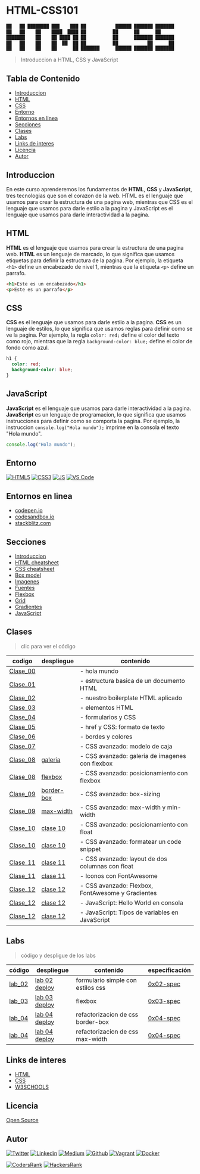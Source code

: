 # HTML-CSS101

```html
██   ██ ████████ ███    ███ ██           ██████ ███████ ███████ 
██   ██    ██    ████  ████ ██          ██      ██      ██      
███████    ██    ██ ████ ██ ██          ██      ███████ ███████ 
██   ██    ██    ██  ██  ██ ██          ██           ██      ██ 
██   ██    ██    ██      ██ ███████      ██████ ███████ ███████ 
```

> Introduccion a HTML, CSS y JavaScript

## Tabla de Contenido

- [Introduccion](#introduccion)
- [HTML](#html)
- [CSS](#css)
- [Entorno](#entorno)
- [Entornos en linea](#entornos-en-linea)
- [Secciones](#secciones)
- [Clases](#clases)
- [Labs](#labs)
- [Links de interes](#links-de-interes)
- [Licencia](#licencia)
- [Autor](#autor)

## Introduccion

En este curso aprenderemos los fundamentos de **HTML**, **CSS** y **JavaScript**, tres tecnologias que son el corazon de la web. HTML es el lenguaje que usamos para crear la estructura de una pagina web, mientras que CSS es el lenguaje que usamos para darle estilo a la pagina y JavaScript es el lenguaje que usamos para darle interactividad a la pagina.

## HTML

**HTML** es el lenguaje que usamos para crear la estructura de una pagina web. **HTML** es un lenguaje de marcado, lo que significa que usamos etiquetas para definir la estructura de la pagina. Por ejemplo, la etiqueta `<h1>` define un encabezado de nivel 1, mientras que la etiqueta `<p>` define un parrafo.

```html
<h1>Este es un encabezado</h1>
<p>Este es un parrafo</p>
```

## CSS

**CSS** es el lenguaje que usamos para darle estilo a la pagina. **CSS** es un lenguaje de estilos, lo que significa que usamos reglas para definir como se ve la pagina. Por ejemplo, la regla `color: red;` define el color del texto como rojo, mientras que la regla `background-color: blue;` define el color de fondo como azul.

```css
h1 {
  color: red;
  background-color: blue;
}
```

## JavaScript

**JavaScript** es el lenguaje que usamos para darle interactividad a la pagina. **JavaScript** es un lenguaje de programacion, lo que significa que usamos instrucciones para definir como se comporta la pagina. Por ejemplo, la instruccion `console.log("Hola mundo");` imprime en la consola el texto "Hola mundo".

```js
console.log("Hola mundo");
```

## Entorno

[![HTML5](https://img.shields.io/static/v1?label=&message=HTML5&color=E34F26&logo=HTML5&logoColor=E34F26&labelColor=2F333A)](https://developer.mozilla.org/en-US/docs/Web/Guide/HTML/HTML5)<!--HTML5-->
[![CSS3](https://img.shields.io/static/v1?label=&message=CSS3&color=0071B5&logo=CSS3&logoColor=1572B6&labelColor=2F333A)](https://developer.mozilla.org/en-US/docs/Web/CSS)<!-- CSS3 -->
[![JS](https://img.shields.io/static/v1?label=&message=JavaScript&color=F7DF1E&logo=JavaScript&logoColor=F7DF1E&labelColor=2F333A)](https://www.javascript.com)<!-- JS -->
[![VS Code](https://img.shields.io/static/v1?label=&message=Visual%20Studio%20Code&color=007ACC&logo=Visual%20Studio%20Code&logoColor=007ACC&labelColor=2F333A)](https://code.visualstudio.com/)<!-- vs code -->

## Entornos en linea

- [codepen.io](https://codepen.io)
- [codesandbox.io](https://codesandbox.io)
- [stackblitz.com](https://stackblitz.com)

## Secciones

- [Introduccion](./course/01-intro_es.md)
- [HTML cheatsheet](./course/02-HTML_CS_es.md)
- [CSS cheatsheet](./course/03-CSS_es.md)
- [Box model](./course/05-box_model_es.md)
- [Imagenes](./course/img_es.md)
- [Fuentes](./course/fonts_es.md)
- [Flexbox](./course/06-flexbox_es.md)
- [Grid](./course/08-grid_es.md)
- [Gradientes](./course/07-gradients_es.md)
- [JavaScript](./course/09-JavaScript_es.md)

## Clases

> clic para ver el código

| codigo | despliegue | contenido |
|--------|------------------------------------|---------------|
| [Clase_00](./course/clase_00/) | | - hola mundo |
| [Clase_01](./course/clase_01/) | | - estructura basica de un documento HTML |
| [Clase_02](./course/clase_02/) | | - nuestro boilerplate HTML aplicado |
| [Clase_03](./course/clase_03/) | | - elementos HTML |
| [Clase_04](./course/clase_04/) | | - formularios y CSS |
| [Clase_05](./course/clase_05/) | | - href y CSS: formato de texto |
| [Clase_06](./course/clase_06/) | | - bordes y colores |
| [Clase_07](./course/clase_07/) | | - CSS avanzado: modelo de caja |
| [Clase_08](./course/clase_08/consolas/) |[galeria](https://ralexrivero.github.io/HTML-CSS-Course/course/clase_08/consolas/) | - CSS avanzado: galeria de imagenes con flexbox |
| [Clase_08](./course/clase_08/flexbox/) |[flexbox](https://ralexrivero.github.io/HTML-CSS-Course/course/clase_08/flexbox/) | - CSS avanzado: posicionamiento con flexbox |
| [Clase_09](./course/clase_09/09-border-box/) | [border-box](https://ralexrivero.github.io/HTML-CSS-Course/course/clase_09/09-border-box)| - CSS avanzado: box-sizing  |
| [Clase_09](./course/clase_09/09-max-width/) | [max-width](https://ralexrivero.github.io/HTML-CSS-Course/course/clase_09/09-max-width)| - CSS avanzado: max-width y min-width |
| [Clase_10](./course/clase_10/float) | [clase 10](https://ralexrivero.github.io/HTML-CSS-Course/course/clase_10/float) | - CSS avanzado: posicionamiento con float |
| [Clase_10](./course/clase_10/codigo) | [clase 10](https://ralexrivero.github.io/HTML-CSS-Course/course/clase_10/codigo) | - CSS avanzado: formatear un code snippet |
| [Clase_11](./course/clase_11/float) | [clase 11](https://ralexrivero.github.io/HTML-CSS-Course/course/clase_11/float) | - CSS avanzado: layout de dos columnas con float |
| [Clase_11](./course/clase_11/fontawesome) | [clase 11](https://ralexrivero.github.io/HTML-CSS-Course/course/clase_11/fontawesome) | - Iconos con FontAwesome |
| [Clase_12](./course/clase_12/flexbox_master/) | [clase 12](https://ralexrivero.github.io/HTML-CSS-Course/course/clase_12/flexbox_master) | - CSS avanzado: Flexbox, FontAwesome y Gradientes |
| [Clase_12](./course/clase_12/hello_javascript/) | [clase 12](https://ralexrivero.github.io/HTML-CSS-Course/course/clase_12/hello_javascript) | - JavaScript: Hello World en consola |
| [Clase_12](./course/clase_12/tipos_variables/) | [clase 12](https://ralexrivero.github.io/HTML-CSS-Course/course/clase_12/tipos_variables) | - JavaScript: Tipos de variables en JavaScript |


## Labs

> código y despligue de los labs

| código | despliegue | contenido | especificación |
|--------|------------------------------------|---------------|---------------|
| [lab_02](./course/lab/0x02-lab/) | [lab 02 deploy](https://ralexrivero.github.io/HTML-CSS-Course/course/lab/0x02-lab/) | formulario simple con estilos css | [0x02-spec](./course/lab/0x02-lab/0x02-espec.md) |
| [lab_03](./course/lab/0x03-lab/) | [lab 03 deploy](https://ralexrivero.github.io/HTML-CSS-Course/course/lab/0x03-lab/) | flexbox | [0x03-spec](./course/lab/0x03-lab/0x03-espec.md) |
| [lab_04](./course/lab/0x04-lab/09-border-box/) | [lab 04 deploy](https://ralexrivero.github.io/HTML-CSS-Course/course/lab/0x04-lab/09-border-box/) | refactorizacion de css border-box | [0x04-spec](./course/lab/0x04-lab/0x04-espec.md) |
| [lab_04](./course/lab/0x04-lab/09-max-width/) | [lab 04 deploy](https://ralexrivero.github.io/HTML-CSS-Course/course/lab/0x04-lab/09-max-width) | refactorizacion de css max-width | [0x04-spec](./course/lab/0x04-lab/0x04-espec.md) |

## Links de interes

- [HTML](https://developer.mozilla.org/es/docs/Web/HTML)
- [CSS](https://developer.mozilla.org/es/docs/Web/CSS)
- [W3SCHOOLS](https://www.w3schools.com/)

## Licencia

[Open Source](https://opensource.org/licenses/MIT)

## Autor

[![Twitter](https://img.shields.io/twitter/follow/ralex_uy?style=social)](https://twitter.com/ralex_uy) <!-- twitter -->
[![Linkedin](https://img.shields.io/badge/LinkedIn-+28K-blue?style=social&logo=linkedin)](https://www.linkedin.com/in/ronald-rivero/) <!-- linkedin -->
[![Medium](https://img.shields.io/static/v1?label=&message=Medium&color=000000&logo=Medium&logoColor=000000&labelColor=888888)](https://medium.com/@ralexrivero)<!-- medium -->
[![Github](https://img.shields.io/github/followers/ralexrivero?style=social)](https://github.com/ralexrivero/) <!-- github -->
[![Vagrant](https://img.shields.io/static/v1?label=&message=Vagrant%20Profile&color=1868F2&logo=vagrant&labelColor=2F333A)](https://app.vagrantup.com/ralexrivero) <!-- vagrant -->
[![Docker](https://img.shields.io/static/v1?label=&message=Docker%20Profile&color=2496ED&logo=Docker&labelColor=2F333A)](https://hub.docker.com/u/ralexrivero) <!-- docker -->

[![CodersRank](https://img.shields.io/static/v1?label=&message=Coders%20Rank&color=67A4AC&logo=CodersRank&logoColor=67A4AC&labelColor=2F333A)](https://profile.codersrank.io/user/ralexrivero) <!-- codersrank -->
[![HackersRank](https://img.shields.io/static/v1?label=&message=Hacker%20Rank&color=00EA64&logo=HackerRank&logoColor=00EA64&labelColor=2F333A)](https://www.hackerrank.com/ralexrivero) <!-- hackerrank -->
<!-- Behance -->
<!-- website -->
